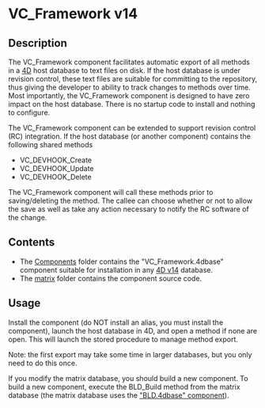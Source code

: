 # VC_Framework v14

## Description

The VC_Framework component facilitates automatic export of all methods in a [4D](http://www.4d.com) host database to text files on disk.  If the host database is under revision control, these text files are suitable for committing to the repository, thus giving the developer to ability to track changes to methods over time. Most importantly, the VC_Framework component is designed to have zero impact on the host database.  There is no startup code to install and nothing to configure.

The VC_Framework component can be extended to support revision control (RC) integration. If the host database (or another component) contains the following shared methods

* VC_DEVHOOK_Create
* VC_DEVHOOK_Update
* VC_DEVHOOK_Delete

The VC_Framework component will call these methods prior to saving/deleting the method. The callee can choose whether or not to allow the save as well as take any action necessary to notify the RC software of the change.

## Contents

* The [Components](https://github.com/4D/vc-framework-v14/tree/master/Components) folder contains the "VC_Framework.4dbase" component suitable for installation in any [4D v14](http://www.4d.com/products/4dv14.html) database.
* The [matrix](https://github.com/4D/vc-framework-v14/tree/master/matrix) folder contains the component source code.

## Usage

Install the component (do NOT install an alias, you must install the component), launch the host database in 4D, and open a method if none are open. This will launch the stored procedure to manage method export.

Note: the first export may take some time in larger databases, but you only need to do this once.

If you modify the matrix database, you should build a new component.  To build a new component, execute the BLD_Build method from the matrix database (the matrix database uses the ["BLD.4dbase" component](https://github.com/4D/interpreted-build-v14)).
